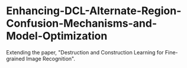 # Enhancing-DCL-Alternate-Region-Confusion-Mechanisms-and-Model-Optimization
Extending the paper, "Destruction and Construction Learning for Fine-grained Image Recognition".
